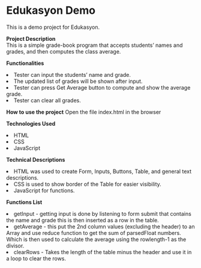 # Edukasyon Demo
This is a demo project for Edukasyon.

**Project Description**<br>
This is a simple grade-book program that accepts students’ names and grades, and then computes the
class average.

**Functionalities**
<li>Tester can input the students’ name and grade. 
<li>The updated list of grades will be shown after input.
<li>Tester can press Get Average button to compute and show the average grade.
<li>Tester can clear all grades.
  
**How to use the project**
Open the file index.html in the browser

**Technologies Used**
<li>HTML
<li>CSS
<li>JavaScript

**Technical Descriptions**
<li>HTML was used to create Form, Inputs, Buttons, Table, and general text descriptions.
<li>CSS is used to show border of the Table for easier visibility.
<li>JavaScript for functions.

**Functions List**
  <li>getInput - getting input is done by listening to form submit that contains the name and grade this is then inserted as a row in the table. 
  <li>getAverage - this put the 2nd column values (excluding the header) to an Array and use reduce function to get the sum of parsedFloat numbers. Which is then used to calculate the average using the rowlength-1 as the divisor. 
  <li>clearRows - Takes the length of the table minus the header and use it in a loop to clear the rows. 
